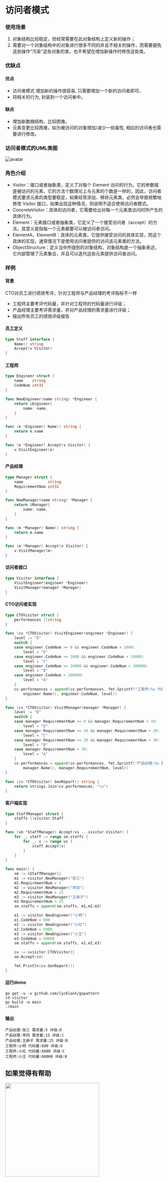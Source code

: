 # 访问者模式

### 使用场景

1. 对象结构比较稳定，但经常需要在此对象结构上定义新的操作；
2. 需要对一个对象结构中的对象进行很多不同的并且不相关的操作，而需要避免这些操作“污染”这些对象的类，也不希望在增加新操作时修改这些类。

### 优缺点
#### 优点
* 访问者模式 增加新的操作很容易, 只需要增加一个新的访问者即可。
* 将相关的行为, 封装到一个访问者中。

#### 缺点
* 增加新数据结构，比较困难。
* 元素变更比较困难，如为被访问的对象增加/减少一些属性, 相应的访问者也需要进行修改。


### 访问者模式的UML类图
![avatar](docs/visitor-uml.png)

### 角色介绍
* Visitor：接口或者抽象类，定义了对每个 Element 访问的行为，它的参数就是被访问的元素，它的方法个数理论上与元素的个数是一样的，因此，访问者模式要求元素的类型要稳定，如果经常添加、移除元素类，必然会导致频繁地修改 Visitor 接口，如果出现这种情况，则说明不适合使用访问者模式。
* ConcreteVisitor：具体的访问者，它需要给出对每一个元素类访问时所产生的具体行为。
* Element：元素接口或者抽象类，它定义了一个接受访问者（accept）的方法，其意义是指每一个元素都要可以被访问者访问。
* ElementA、ElementB：具体的元素类，它提供接受访问的具体实现，而这个具体的实现，通常情况下是使用访问者提供的访问该元素类的方法。
* ObjectStructure：定义当中所提到的对象结构，对象结构是一个抽象表述，它内部管理了元素集合，并且可以迭代这些元素提供访问者访问。

### 样例

#### 背景

CTO对员工进行绩效考评，针对工程师与产品经理的考评指标不一样
* 工程师主要考评代码量，并针对工程师的代码量进行评级；
* 产品经理主要考评需求量，并对产品经理的需求量进行评级；
* 输出所有员工的绩效评级报告

#### 员工定义
```go
type Staff interface {
    Name() string
    Accept(v Visitor)
}
```

#### 工程师
```go
type Engineer struct {
    name    string
    CodeNum int32
}

func NewEngineer(name string) *Engineer {
    return &Engineer{
        name: name,
    }
}

func (e *Engineer) Name() string {
    return e.name
}

func (e *Engineer) Accept(v Visitor) {
    v.VisitEngineer(e)
}
```

#### 产品经理
```go
type Manager struct {
    name           string
    RequirementNum int32
}

func NewManager(name string) *Manager {
    return &Manager{
        name: name,
    }
}

func (m *Manager) Name() string {
    return m.name
}

func (m *Manager) Accept(v Visitor) {
    v.VisitManager(m)
}
```

#### 访问者接口
```go
type Visitor interface {
    VisitEngineer(engineer *Engineer)
    VisitManager(manager *Manager)
}
```

#### CTO访问者实现
```go
type CTOVisitor struct {
    performances []string
}

func (cv *CTOVisitor) VisitEngineer(engineer *Engineer) {
    level := "D"
    switch {
    case engineer.CodeNum >= 0 && engineer.CodeNum < 1000:
        level = "D"
    case engineer.CodeNum >= 1000 && engineer.CodeNum < 10000:
        level = "C"
    case engineer.CodeNum >= 10000 && engineer.CodeNum < 100000:
        level = "B"
    case engineer.CodeNum > 100000:
        level = "A"
    }
    cv.performances = append(cv.performances, fmt.Sprintf("工程师:%s 代码量:%d 评级:%s",
        engineer.Name(), engineer.CodeNum, level))
}

func (cv *CTOVisitor) VisitManager(manager *Manager) {
    level := "D"
    switch {
    case manager.RequirementNum >= 0 && manager.RequirementNum < 10:
        level = "D"
    case manager.RequirementNum >= 10 && manager.RequirementNum < 20:
        level = "C"
    case manager.RequirementNum >= 20 && manager.RequirementNum < 30:
        level = "B"
    case manager.RequirementNum > 30:
        level = "A"
    }
    cv.performances = append(cv.performances, fmt.Sprintf("产品经理:%s 需求量:%d 评级:%s",
        manager.Name(), manager.RequirementNum, level))
}

func (cv *CTOVisitor) GenReport() string {
    return strings.Join(cv.performances, "\n")
}
```

#### 客户端实现
```go
type StaffManager struct {
    staffs []visitor.Staff
}

func (sm *StaffManager) Accept(vs ...visitor.Visitor) {
    for _, staff := range sm.staffs {
        for _, v := range vs {
            staff.Accept(v)
        }
    }
}

func main() {
    sm := &StaffManager{}
    m1 := visitor.NewManager("张三")
    m1.RequirementNum = 5
    m2 := visitor.NewManager("李四")
    m2.RequirementNum = 15
    m3 := visitor.NewManager("王麻子")
    m3.RequirementNum = 25
    sm.staffs = append(sm.staffs, m1,m2,m3)

    e1 := visitor.NewEngineer("小明")
    e1.CodeNum = 600
    e2 := visitor.NewEngineer("小红")
    e2.CodeNum = 6000
    e3 := visitor.NewEngineer("小王")
    e3.CodeNum = 60000
    sm.staffs = append(sm.staffs, e1,e2,e3)

    cv := &visitor.CTOVisitor{}
    sm.Accept(cv)

    fmt.Println(cv.GenReport())
}
```

#### 运行demo
```shell
go get -u -v github.com/lycblank/gopattern
cd visitor
go build -o main
./main
```

#### 输出
```shell
产品经理:张三 需求量:5 评级:D
产品经理:李四 需求量:15 评级:C
产品经理:王麻子 需求量:25 评级:B
工程师:小明 代码量:600 评级:D
工程师:小红 代码量:6000 评级:C
工程师:小王 代码量:60000 评级:B
```

## 如果觉得有帮助
<img src="https://github.com/lycblank/gopattern/blob/master/docs/WechatIMG48.jpeg" width="300px"/>
